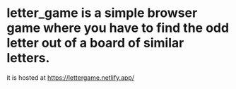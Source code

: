 # letter_game is a simple browser game where you have to find the odd letter out of a board of similar letters.
it is hosted at https://lettergame.netlify.app/
